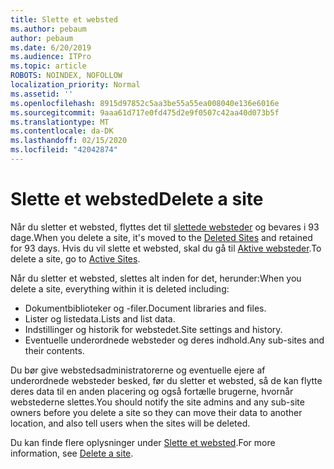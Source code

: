 ```yaml
---
title: Slette et websted
ms.author: pebaum
author: pebaum
ms.date: 6/20/2019
ms.audience: ITPro
ms.topic: article
ROBOTS: NOINDEX, NOFOLLOW
localization_priority: Normal
ms.assetid: ''
ms.openlocfilehash: 8915d97852c5aa3be55a55ea008040e136e6016e
ms.sourcegitcommit: 9aaa61d717e0fd475d2e9f0507c42aa40d073b5f
ms.translationtype: MT
ms.contentlocale: da-DK
ms.lasthandoff: 02/15/2020
ms.locfileid: "42042874"
---
```

# <a name="delete-a-site"></a><span data-ttu-id="1dc96-102">Slette et websted</span><span class="sxs-lookup"><span data-stu-id="1dc96-102">Delete a site</span></span>

<span data-ttu-id="1dc96-103">Når du sletter et websted, flyttes det til [slettede websteder](https://admin.microsoft.com/sharepoint?page=recyclebin&modern=true) og bevares i 93 dage.</span><span class="sxs-lookup"><span data-stu-id="1dc96-103">When you delete a site, it's moved to the [Deleted Sites](https://admin.microsoft.com/sharepoint?page=recyclebin&modern=true) and retained for 93 days.</span></span> <span data-ttu-id="1dc96-104">Hvis du vil slette et websted, skal du gå til [Aktive websteder](https://admin.microsoft.com/sharepoint?page=sitemanagement&modern=true).</span><span class="sxs-lookup"><span data-stu-id="1dc96-104">To delete a site, go to [Active Sites](https://admin.microsoft.com/sharepoint?page=sitemanagement&modern=true).</span></span> 

<span data-ttu-id="1dc96-105">Når du sletter et websted, slettes alt inden for det, herunder:</span><span class="sxs-lookup"><span data-stu-id="1dc96-105">When you delete a site, everything within it is deleted including:</span></span>

- <span data-ttu-id="1dc96-106">Dokumentbiblioteker og -filer.</span><span class="sxs-lookup"><span data-stu-id="1dc96-106">Document libraries and files.</span></span>
- <span data-ttu-id="1dc96-107">Lister og listedata.</span><span class="sxs-lookup"><span data-stu-id="1dc96-107">Lists and list data.</span></span>
- <span data-ttu-id="1dc96-108">Indstillinger og historik for webstedet.</span><span class="sxs-lookup"><span data-stu-id="1dc96-108">Site settings and history.</span></span>
- <span data-ttu-id="1dc96-109">Eventuelle underordnede websteder og deres indhold.</span><span class="sxs-lookup"><span data-stu-id="1dc96-109">Any sub-sites and their contents.</span></span>

<span data-ttu-id="1dc96-110">Du bør give webstedsadministratorerne og eventuelle ejere af underordnede websteder besked, før du sletter et websted, så de kan flytte deres data til en anden placering og også fortælle brugerne, hvornår webstederne slettes.</span><span class="sxs-lookup"><span data-stu-id="1dc96-110">You should notify the site admins and any sub-site owners before you delete a site so they can move their data to another location, and also tell users when the sites will be deleted.</span></span>

<span data-ttu-id="1dc96-111">Du kan finde flere oplysninger under [Slette et websted](https://docs.microsoft.com/sharepoint/delete-site-collection).</span><span class="sxs-lookup"><span data-stu-id="1dc96-111">For more information, see [Delete a site](https://docs.microsoft.com/sharepoint/delete-site-collection).</span></span>
